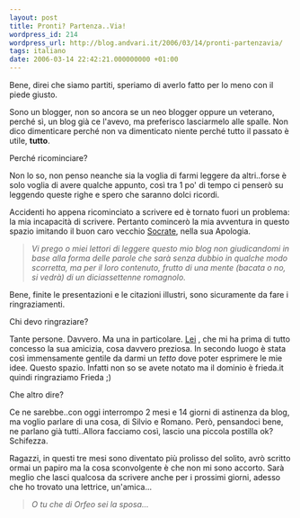 ```yaml
---
layout: post
title: Pronti? Partenza..Via!
wordpress_id: 214
wordpress_url: http://blog.andvari.it/2006/03/14/pronti-partenzavia/
tags: italiano
date: 2006-03-14 22:42:21.000000000 +01:00
---
```

Bene, direi che siamo partiti, speriamo di averlo fatto per lo meno con il piede giusto.

Sono un blogger, non so ancora se un neo blogger oppure un veterano, perché sì, un blog già ce l'avevo, ma preferisco lasciarmelo alle spalle. Non dico dimenticare perché non va dimenticato niente perché tutto il passato è utile, <strong>tutto</strong>.

Perché ricominciare?

Non lo so, non penso neanche sia la voglia di farmi leggere da altri..forse è solo voglia di avere qualche appunto, così tra 1 po' di tempo ci penserò su leggendo queste righe e spero che saranno dolci ricordi.

Accidenti ho appena ricominciato a scrivere ed è tornato fuori un problema: la mia incapacità di scrivere. Pertanto comincerò la mia avventura in questo spazio imitando il buon caro vecchio <a href="http://it.wikipedia.org/wiki/Socrate" target="_blank">Socrate</a>, nella sua Apologia.
<blockquote><em>   Vi prego o miei lettori di leggere questo mio blog non giudicandomi in base alla forma delle parole che sarà senza dubbio in qualche modo scorretta, ma per il loro contenuto, frutto di una mente (bacata o no, si vedrà) di un diciassettenne romagnolo. </em></blockquote>
Bene, finite le presentazioni e le citazioni illustri, sono sicuramente da fare i ringraziamenti.

Chi devo ringraziare?

Tante persone. Davvero. Ma una in particolare. <a href="http://www.frieda.it/wordpress/" target="_blank" title="Frieda">Lei</a> , che mi ha prima di tutto concesso la sua amicizia, cosa davvero preziosa. In secondo luogo è stata così immensamente gentile da darmi un <em>tetto </em>dove poter esprimere le mie idee. Questo spazio. Infatti non so se avete notato ma il dominio è frieda.it quindi ringraziamo Frieda ;)

Che altro dire?

Ce ne sarebbe..con oggi interrompo 2 mesi e 14 giorni di astinenza da blog, ma voglio parlare di una cosa, di Silvio e Romano. Però, pensandoci bene, ne parlano già tutti..Allora facciamo così, lascio una piccola postilla ok? Schifezza.

Ragazzi, in questi tre mesi sono diventato più prolisso del solito, avrò scritto ormai un papiro ma la cosa sconvolgente è che non mi sono accorto. Sarà meglio che lasci qualcosa da scrivere anche per i prossimi giorni, adesso che ho trovato una lettrice, un'amica...
<blockquote><em>O tu che di Orfeo sei la sposa...</em></blockquote>
